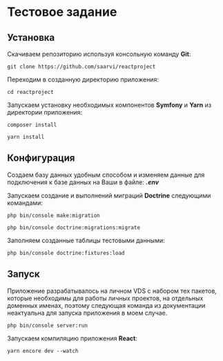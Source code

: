 # Тестовое задание
## Установка
Скачиваем репозиторию используя консольную команду **Git**:
```
git clone https://github.com/saarvi/reactproject
```
Переходим в созданную директорию приложения:
```
cd reactproject
```
Запускаем установку необходимых компонентов **Symfony** и **Yarn** из директории приложения:
```
composer install
```
```
yarn install
```

## Конфигурация
Создаем базу данных удобным способом и изменяем данные для подключения к базе данных на Ваши в файле: ***.env***

Запускаем создание и выполнений миграций **Doctrine** следующими командами:
```
php bin/console make:migration
```
```
php bin/console doctrine:migrations:migrate
```
Заполняем созданные таблицы тестовыми данными:
```
php bin/console doctrine:fixtures:load
```

## Запуск
Приложение разрабатывалось на личном VDS с набором тех пакетов, которые необходимы для работы личных проектов, на отдельных доменных именах, поэтому следующая команда из документации неактуальна для запуска приложения в моем случае.
```
php bin/console server:run
```
Запускаем компиляцию приложения **React**:
```
yarn encore dev --watch
```
